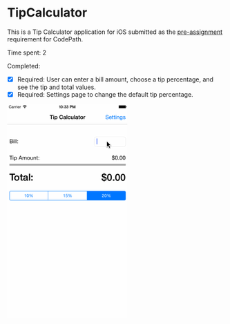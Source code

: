 # TipCalculator

This is a Tip Calculator application for iOS submitted as the [pre-assignment](https://gist.github.com/timothy1ee/7747214) requirement for CodePath.

Time spent: 2

Completed:

* [x] Required: User can enter a bill amount, choose a tip percentage, and see the tip and total values.
* [x] Required: Settings page to change the default tip percentage.

![Video Walkthrough](walkthrough.gif)
